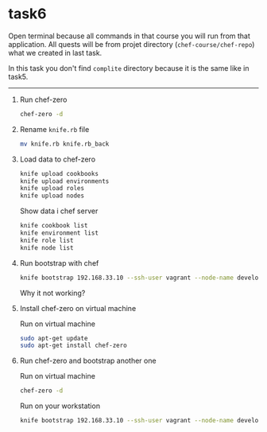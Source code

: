 # task6

Open terminal because all commands in that course you will run from that application. All quests will be from projet directory (`chef-course/chef-repo`) what we created in last task.

In this task you don't find `complite` directory because it is the same like in task5.

---

1. Run chef-zero

    ```bash
    chef-zero -d
    ```

2. Rename `knife.rb` file

    ```bash
    mv knife.rb knife.rb_back
    ```

3. Load data to chef-zero

    ```bash
    knife upload cookbooks
    knife upload environments
    knife upload roles
    knife upload nodes
    ```

    Show data i chef server
    ```bash
    knife cookbook list
    knife environment list
    knife role list
    knife node list
    ```

4. Run bootstrap with chef

    ```bash
    knife bootstrap 192.168.33.10 --ssh-user vagrant --node-name development-server --sudo
    ```
    Why it not working?

5. Install chef-zero on virtual machine

    Run on virtual machine
    ```bash
    sudo apt-get update
    sudo apt-get install chef-zero
    ```

6. Run chef-zero and bootstrap another one

    Run on virtual machine
    ```bash
    chef-zero -d
    ```

    Run on your workstation
    ```bash
    knife bootstrap 192.168.33.10 --ssh-user vagrant --node-name development-server --sudo
    ```
